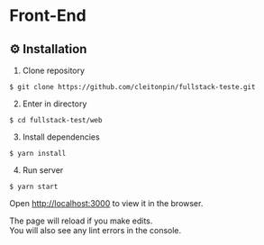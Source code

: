 # Front-End
## ⚙ Installation
1. Clone repository
```console
$ git clone https://github.com/cleitonpin/fullstack-teste.git
```
2. Enter in directory
```console
$ cd fullstack-test/web
```
3. Install dependencies
```console
$ yarn install
```
4. Run server
```console
$ yarn start
```

Open [http://localhost:3000](http://localhost:3000) to view it in the browser.

The page will reload if you make edits.\
You will also see any lint errors in the console.